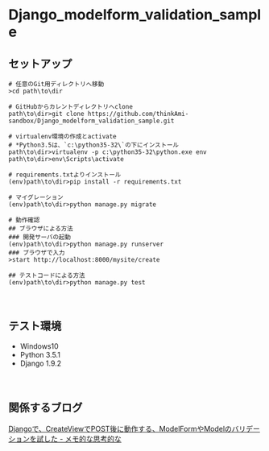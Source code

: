 # Django_modelform_validation_sample

## セットアップ
```
# 任意のGit用ディレクトリへ移動
>cd path\to\dir

# GitHubからカレントディレクトリへclone
path\to\dir>git clone https://github.com/thinkAmi-sandbox/Django_modelform_validation_sample.git

# virtualenv環境の作成とactivate
# *Python3.5は、`c:\python35-32\`の下にインストール
path\to\dir>virtualenv -p c:\python35-32\python.exe env
path\to\dir>env\Scripts\activate

# requirements.txtよりインストール
(env)path\to\dir>pip install -r requirements.txt

# マイグレーション
(env)path\to\dir>python manage.py migrate

# 動作確認
## ブラウザによる方法
### 開発サーバの起動
(env)path\to\dir>python manage.py runserver
### ブラウザで入力
>start http://localhost:8000/mysite/create

## テストコードによる方法
(env)path\to\dir>python manage.py test
```

　  
## テスト環境

- Windows10
- Python 3.5.1
- Django 1.9.2

　  
## 関係するブログ

[Djangoで、CreateViewでPOST後に動作する、ModelFormやModelのバリデーションを試した - メモ的な思考的な](http://thinkami.hatenablog.com/entry/2016/02/18/215236)